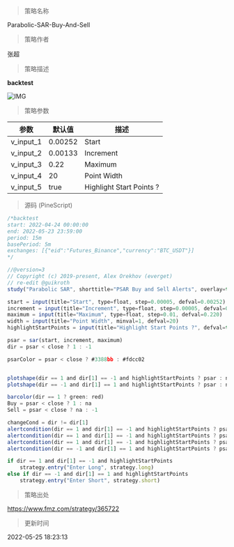 
> 策略名称

Parabolic-SAR-Buy-And-Sell

> 策略作者

张超

> 策略描述

**backtest**

 ![IMG](https://www.fmz.com/upload/asset/172b455153ea2ebc596.png) 

> 策略参数



|参数|默认值|描述|
|----|----|----|
|v_input_1|0.00252|Start|
|v_input_2|0.00133|Increment|
|v_input_3|0.22|Maximum|
|v_input_4|20|Point Width|
|v_input_5|true|Highlight Start Points ?|


> 源码 (PineScript)

``` javascript
/*backtest
start: 2022-04-24 00:00:00
end: 2022-05-23 23:59:00
period: 15m
basePeriod: 5m
exchanges: [{"eid":"Futures_Binance","currency":"BTC_USDT"}]
*/

//@version=3
// Copyright (c) 2019-present, Alex Orekhov (everget)
// re-edit @guikroth
study("Parabolic SAR", shorttitle="PSAR Buy and Sell Alerts", overlay=true)

start = input(title="Start", type=float, step=0.00005, defval=0.00252)
increment = input(title="Increment", type=float, step=0.00005, defval=0.00133)
maximum = input(title="Maximum", type=float, step=0.01, defval=0.220)
width = input(title="Point Width", minval=1, defval=20)
highlightStartPoints = input(title="Highlight Start Points ?", defval=true)

psar = sar(start, increment, maximum)
dir = psar < close ? 1 : -1

psarColor = psar < close ? #3388bb : #fdcc02


plotshape(dir == 1 and dir[1] == -1 and highlightStartPoints ? psar : na, title="Buy", style=shape.labelup, location=location.absolute, size=size.normal, text="Buy", transp=0, textcolor = white, color=green, transp=0)
plotshape(dir == -1 and dir[1] == 1 and highlightStartPoints ? psar : na, title="Sell", style=shape.labeldown, location=location.absolute, size=size.normal, text="Sell", transp=0, textcolor = white, color=red, transp=0)

barcolor(dir == 1 ? green: red)
Buy = psar < close ? 1 : na
Sell = psar < close ? na : -1

changeCond = dir != dir[1]
alertcondition(dir == 1 and dir[1] == -1 and highlightStartPoints ? psar : na, title="Buy", message="buy!")
alertcondition(dir == 1 and dir[1] == -1 and highlightStartPoints ? psar : na, title="Buy", message="buy!")
alertcondition(dir == 1 and dir[1] == -1 and highlightStartPoints ? psar : na, title="Buy", message="buy!")
alertcondition(dir == -1 and dir[1] == 1 and highlightStartPoints ? psar : na, title="Sell", message="sell!")

if dir == 1 and dir[1] == -1 and highlightStartPoints
    strategy.entry("Enter Long", strategy.long)
else if dir == -1 and dir[1] == 1 and highlightStartPoints
    strategy.entry("Enter Short", strategy.short)
```

> 策略出处

https://www.fmz.com/strategy/365722

> 更新时间

2022-05-25 18:23:13
